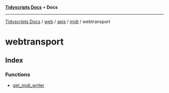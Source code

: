 [**Tidyscripts Docs**](../../../../../../../../README.md) • **Docs**

***

[Tidyscripts Docs](../../../../../../../../globals.md) / [web](../../../../../../README.md) / [apis](../../../../README.md) / [midi](../../README.md) / webtransport

# webtransport

## Index

### Functions

- [get\_midi\_writer](functions/get_midi_writer.md)
